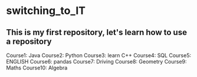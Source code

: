 # switching_to_IT
This is my first repository, let's learn how to use a repository
---
Course1: Java
Course2: Python
Course3: learn C++
Course4: SQL
Course5: ENGLISH
Course6: pandas
Course7: Driving
Course8: Geometry
Course9: Maths
Course10: Algebra
